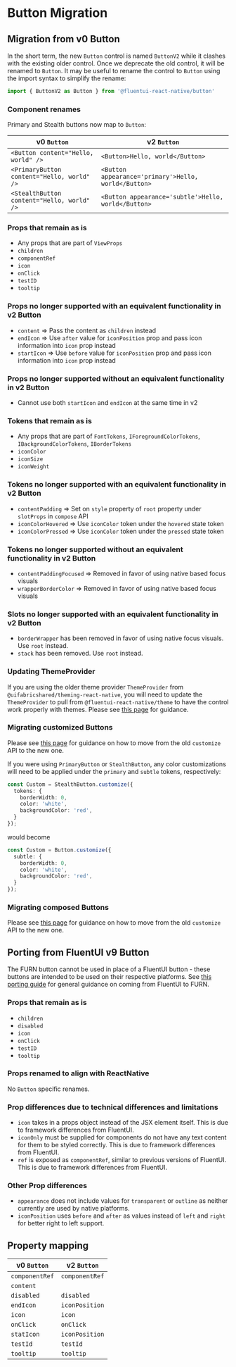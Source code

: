 # Button Migration

## Migration from v0 Button

In the short term, the new `Button` control is named `ButtonV2` while it clashes with the existing older control. Once we deprecate the old control, it will be renamed to `Button`. It may be useful to rename the control to `Button` using the import syntax to simplify the rename:

```ts
import { ButtonV2 as Button } from '@fluentui-react-native/button'
```

### Component renames

Primary and Stealth buttons now map to `Button`:

| v0 `Button`                             | v2 `Button`                                          |
| --------------------------------------- | ---------------------------------------------------- |
| `<Button content="Hello, world" />`        | `<Button>Hello, world</Button>`                      |
| `<PrimaryButton content="Hello, world" />` | `<Button appearance='primary'>Hello, world</Button>` |
| `<StealthButton content="Hello, world" />` | `<Button appearance='subtle'>Hello, world</Button>`  |

### Props that remain as is

- Any props that are part of `ViewProps`
- `children`
- `componentRef`
- `icon`
- `onClick`
- `testID`
- `tooltip`

### Props no longer supported with an equivalent functionality in v2 Button

- `content` => Pass the content as `children` instead
- `endIcon` => Use `after` value for `iconPosition` prop and pass icon information into `icon` prop instead
- `startIcon` => Use `before` value for `iconPosition` prop and pass icon information into `icon` prop instead

### Props no longer supported without an equivalent functionality in v2 Button

- Cannot use both `startIcon` and `endIcon` at the same time in v2

### Tokens that remain as is

- Any props that are part of `FontTokens`, `IForegroundColorTokens`, `IBackgroundColorTokens`, `IBorderTokens`
- `iconColor`
- `iconSize`
- `iconWeight`

### Tokens no longer supported with an equivalent functionality in v2 Button

- `contentPadding` => Set on `style` property of `root` property under `slotProps` in `compose` API
- `iconColorHovered` => Use `iconColor` token under the `hovered` state token
- `iconColorPressed` => Use `iconColor` token under the `pressed` state token

### Tokens no longer supported without an equivalent functionality in v2 Button

- `contentPaddingFocused` => Removed in favor of using native based focus visuals
- `wrapperBorderColor` => Removed in favor of using native based focus visuals

### Slots no longer supported with an equivalent functionality in v2 Button

- `borderWrapper` has been removed in favor of using native focus visuals. Use `root` instead.
- `stack` has been removed. Use `root` instead.

### Updating ThemeProvider

If you are using the older theme provider `ThemeProvider` from `@uifabricshared/theming-react-native`, you will need to update the `ThemeProvider` to pull from `@fluentui-react-native/theme` to have the control work properly with themes. Please see [this page](../../../docs/pages/Guides/UpdateThemeProvider.md) for guidance.

### Migrating customized Buttons

Please see [this page](../../../docs/pages/Guides/UpdatingCustomize.md) for guidance on how to move from the old `customize` API to the new one.

If you were using `PrimaryButton` or `StealthButton`, any color customizations will need to be applied under the `primary` and `subtle` tokens, respectively:

```ts
const Custom = StealthButton.customize({
  tokens: {
    borderWidth: 0,
    color: 'white',
    backgroundColor: 'red',
  }
});
```

would become

```ts
const Custom = Button.customize({
  subtle: {
    borderWidth: 0,
    color: 'white',
    backgroundColor: 'red',
  }
});
```

### Migrating composed Buttons

Please see [this page](../../../docs/pages/Guides/UpdatingCustomize.md) for guidance on how to move from the old `customize` API to the new one.


## Porting from FluentUI v9 Button

The FURN button cannot be used in place of a FluentUI button - these buttons are intended to be used on their respective platforms. See [this porting guide](../../../docs/pages/Guides/PortingFromFluentUI.md) for general guidance on coming from FluentUI to FURN.

### Props that remain as is

- `children`
- `disabled`
- `icon`
- `onClick`
- `testID`
- `tooltip`

### Props renamed to align with ReactNative

No `Button` specific renames.

### Prop differences due to technical differences and limitations

- `icon` takes in a props object instead of the JSX element itself. This is due to framework differences from FluentUI.
- `iconOnly` must be supplied for components do not have any text content for them to be styled correctly. This is due to framework differences from FluentUI.
- `ref` is exposed as `componentRef`, similar to previous versions of FluentUI. This is due to framework differences from FluentUI.

### Other Prop differences

- `appearance` does not include values for `transparent` or `outline` as neither currently are used by native platforms.
- `iconPosition` uses `before` and `after` as values instead of `left` and `right` for better right to left support.

## Property mapping

| v0 `Button`    | v2 `Button`    |
| -------------- | -------------- |
| `componentRef` | `componentRef` |
| `content`      |                |
| `disabled`     | `disabled`     |
| `endIcon`      | `iconPosition` |
| `icon`         | `icon`         |
| `onClick`      | `onClick`      |
| `statIcon`     | `iconPosition` |
| `testId`       | `testId`       |
| `tooltip`      | `tooltip`      |
